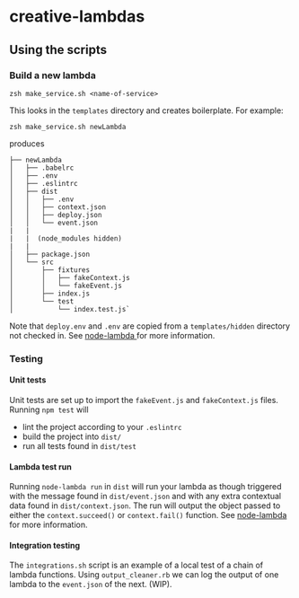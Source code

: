 # creative-lambdas

## Using the scripts

### Build a new lambda

```zsh make_service.sh <name-of-service>```

This looks in the `templates` directory and creates boilerplate. For example:

```zsh make_service.sh newLambda```

produces

```
├── newLambda
│   ├── .babelrc
│   ├── .env
│   ├── .eslintrc
│   ├── dist
│   │   ├── .env
│   │   ├── context.json
│   │   ├── deploy.json
│   │   └── event.json
|   |
|   |  (node_modules hidden)
|   |
│   ├── package.json
│   └── src
│       ├── fixtures
│       │   ├── fakeContext.js
│       │   └── fakeEvent.js
│       ├── index.js
│       └── test
│           └── index.test.js`
```
Note that `deploy.env` and `.env` are copied from a `templates/hidden`
directory not checked in. See [ node-lambda ]( https://www.npmjs.com/package/node-lambda ) for more information.

### Testing

#### Unit tests

Unit tests are set up to import the `fakeEvent.js` and `fakeContext.js`
files.  Running `npm test` will

  * lint the project according to your `.eslintrc`
  * build the project into `dist/`
  * run all tests found in `dist/test`

#### Lambda test run

Running `node-lambda run` in `dist` will run your lambda as though triggered
with the message found in `dist/event.json` and with any extra contextual data
found in `dist/context.json`. The run will output the object passed to either the `context.succeed()`
or `context.fail()` function. See [ node-lambda ]( https://www.npmjs.com/package/node-lambda ) for more information.

#### Integration testing

The `integrations.sh` script is an example of a local test of a chain of lambda
functions. Using `output_cleaner.rb` we can log the output of one lambda to the
`event.json` of the next. (WIP).


